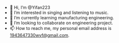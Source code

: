 - 👋 Hi, I’m @Yifan223
- 👀 I’m interested in singing and listening to music.
- 🌱 I’m currently learning manufacturing engineering.
- 💞️ I’m looking to collaborate on engineering project.
- 📫 How to reach me, my personal email address is 1943647330wyf@gmail.com.

<!---
Yifan223/Yifan223 is a ✨ special ✨ repository because its `README.md` (this file) appears on your GitHub profile.
You can click the Preview link to take a look at your changes.
--->
